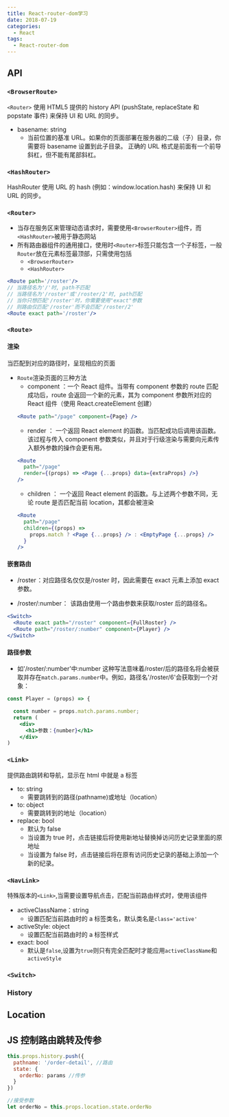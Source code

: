 ```yaml
---
title: React-router-dom学习
date: 2018-07-19
categories:
  - React
tags:
  - React-router-dom
---
```


## API

### `<BrowserRoute>`

`<Router>` 使用 HTML5 提供的 history API (pushState, replaceState 和 popstate 事件) 来保持 UI 和 URL 的同步。

- basename: string
  - 当前位置的基准 URL。如果你的页面部署在服务器的二级（子）目录，你需要将 basename 设置到此子目录。 正确的 URL 格式是前面有一个前导斜杠，但不能有尾部斜杠。

### `<HashRouter>`

HashRouter 使用 URL 的 hash (例如：window.location.hash) 来保持 UI 和 URL 的同步。

### `<Router>`

- 当存在服务区来管理动态请求时，需要使用`<BrowserRouter>`组件，而`<HashRouter>`被用于静态网站
- 所有路由器组件的通用接口，使用时`<Router>`标签只能包含一个子标签，一般`Router`放在元素标签最顶部，只需使用包括
  - `<BrowserRouter>`
  - `<HashRouter>`

```jsx
<Route path='/roster'/>
// 当路径名为'/'时, path不匹配
// 当路径名为'/roster'或'/roster/2'时, path匹配
// 当你只想匹配'/roster'时，你需要使用"exact"参数
// 则路由仅匹配'/roster'而不会匹配'/roster/2'
<Route exact path='/roster'/>
```

### `<Route>`

#### 渲染

当匹配到对应的路径时，呈现相应的页面

- `Route`渲染页面的三种方法
  - component ：一个 React 组件。当带有 component 参数的 route 匹配成功后，route 会返回一个新的元素，其为 component 参数所对应的 React 组件（使用 React.createElement 创建）
  ```jsx
  <Route path="/page" component={Page} />
  ```
  - render ： 一个返回 React element 的函数。当匹配成功后调用该函数。该过程与传入 component 参数类似，并且对于行级渲染与需要向元素传入额外参数的操作会更有用。
  ```jsx
  <Route
    path="/page"
    render={(props) => <Page {...props} data={extraProps} />}
  />
  ```
  - children ： 一个返回 React element 的函数。与上述两个参数不同，无论 route 是否匹配当前 location，其都会被渲染
  ```jsx
  <Route
    path="/page"
    children={(props) =>
      props.match ? <Page {...props} /> : <EmptyPage {...props} />
    }
  />
  ```

#### 嵌套路由

- /roster ：对应路径名仅仅是/roster 时，因此需要在 exact 元素上添加 exact 参数。

- /roster/:number ：  该路由使用一个路由参数来获取/roster 后的路径名。

```jsx
<Switch>
  <Route exact path="/roster" component={FullRoster} />
  <Route path="/roster/:number" component={Player} />
</Switch>
```

#### 路径参数

- 如'/roster/:number'中:number 这种写法意味着/roster/后的路径名将会被获取并存在`match.params.number`中。例如，路径名'/roster/6'会获取到一个对象：

```jsx
const Player = (props) => {

  const number = props.match.params.number;
  return (
    <div>
      <h1>参数：{number}</h1>
    </div>
)
```

### `<Link>`

提供路由跳转和导航，显示在 html 中就是 a 标签

- to: string
  - 需要跳转到的路径(pathname)或地址（location）
- to: object
  - 需要跳转到的地址（location）
- replace: bool
  - 默认为 false
  - 当设置为 true 时，点击链接后将使用新地址替换掉访问历史记录里面的原地址
  - 当设置为 false 时，点击链接后将在原有访问历史记录的基础上添加一个新的纪录。

### `<NavLink>`

特殊版本的`<Link>`,当需要设置导航点击，匹配当前路由样式时，使用该组件

- activeClassName：string
  - 设置匹配当前路由时的 a 标签类名，默认类名是`class='active'`
- activeStyle: object
  - 设置匹配当前路由时的 a 标签样式
- exact: bool
  - 默认是`false`,设置为`true`则只有完全匹配时才能应用`activeClassName`和`activeStyle`

### `<Switch>`

### History

## Location

## JS 控制路由跳转及传参

```jsx
this.props.history.push({
  pathname: '/order-detail', //路由
  state: {
    orderNo: params //传参
  }
})

//接受参数
let orderNo = this.props.location.state.orderNo
```
